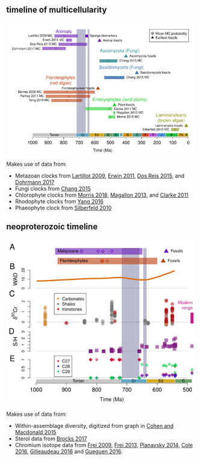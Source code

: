 ## timeline of multicellularity ##

![complex_multicellularity_plot.png](https://github.com/wrf/oceanography_scripts/blob/master/multicellularity/complex_multicellularity_plot.png)

Makes use of data from:
* Metazoan clocks from [Lartillot 2009](https://doi.org/10.1093/bioinformatics/btp368), [Erwin 2011](https://doi.org/10.1126/science.1206375), [Dos Reis 2015](https://doi.org/10.1016/j.cub.2015.09.066), and [Dohrmann 2017](https://doi.org/10.1038/s41598-017-03791-w)
* Fungi clocks from [Chang 2015](https://doi.org/10.1093/gbe/evv090)
* Chlorophyte clocks from [Morris 2018](http://www.pnas.org/lookup/doi/10.1073/pnas.1719588115), [Magallon 2013](https://doi.org/10.3732/ajb.1200416), and [Clarke 2011](https://doi.org/10.1111/j.1469-8137.2011.03794.x)
* Rhodophyte clocks from [Yang 2016](http://dx.doi.org/10.1038/srep21361)
* Phaeophyte clock from [Silberfeld 2010](http://dx.doi.org/10.1016/j.ympev.2010.04.020)

## neoproterozoic timeline ##

![neoproterozoic_plot.png](https://github.com/wrf/oceanography_scripts/blob/master/multicellularity/neoproterozoic_plot.png)

Makes use of data from:
* Within-assemblage diversity, digitized from graph in [Cohen and Macdonald 2015](https://doi.org/10.1017/pab.2015.25)
* Sterol data from [Brocks 2017](https://doi.org/10.1038/nature23457)
* Chromium isotope data from [Frei 2009](https://doi.org/10.1038/nature08266), [Frei 2013](https://doi.org/10.1016/j.gr.2012.06.004), [Planavsky 2014](https://doi.org/10.1126/science.1258410), [Cole 2016](https://doi.org/10.1130/G37787.1), [Gilleaudeau 2016](https://www.geochemicalperspectivesletters.org/article1618) and [Gueguen 2016](https://doi.org/10.1016/j.gca.2016.04.004).

